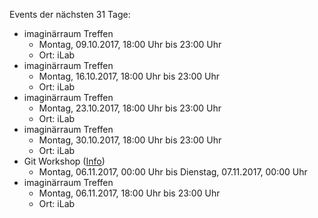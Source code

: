 Events der nächsten 31 Tage:

- imaginärraum Treffen
  - Montag, 09.10.2017, 18:00 Uhr bis 23:00 Uhr
  - Ort: iLab
- imaginärraum Treffen
  - Montag, 16.10.2017, 18:00 Uhr bis 23:00 Uhr
  - Ort: iLab
- imaginärraum Treffen
  - Montag, 23.10.2017, 18:00 Uhr bis 23:00 Uhr
  - Ort: iLab
- imaginärraum Treffen
  - Montag, 30.10.2017, 18:00 Uhr bis 23:00 Uhr
  - Ort: iLab
- Git Workshop ([Info](https://imaginaerraum.de/wiki/Git_Workshop))
  - Montag, 06.11.2017, 00:00 Uhr bis Dienstag, 07.11.2017, 00:00 Uhr
- imaginärraum Treffen
  - Montag, 06.11.2017, 18:00 Uhr bis 23:00 Uhr
  - Ort: iLab
